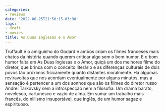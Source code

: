 ```yaml
---
categories:
- reviews
date: '2022-06-25T21:50:15-03:00'
tags:
- draft
- movies
title: As Duas Inglesas e o Amor
---
```


Truffault é o amiguinho do Godard e ambos criam os filmes franceses mais chatos da história quando querem criticar algo sem o bom humor. E o bom humor falta em As Duas Inglesas e o Amor, quiçá um dos melhores filme do diretor, que brinca com o conceito literário e as diferenças culturais de dois povos tão próximos fisicamente quanto distantes moralmente. Há algumas reviravoltas que nos acordam eventualmente por alguns minutos, mas a sensação é pertencer a um dos sonhos que são os filmes do diretor russo Andrei Tarkovsky sem a introspecção nem a filosofia. Um drama barato, novelesco, cartunesco e vazio de alma. Em suma: um trabalho mais francês, do niilismo insuportável, que inglês, de um humor sagaz e espirituoso.
